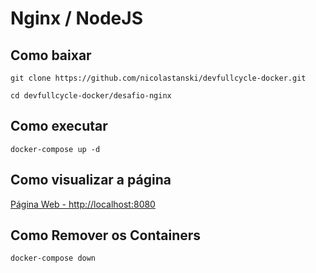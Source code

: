 # Nginx / NodeJS

## Como baixar
```
git clone https://github.com/nicolastanski/devfullcycle-docker.git

cd devfullcycle-docker/desafio-nginx
```

## Como executar
```
docker-compose up -d
```

## Como visualizar a página
[Página Web - http://localhost:8080](http://localhost:8080)

## Como Remover os Containers
```
docker-compose down
```